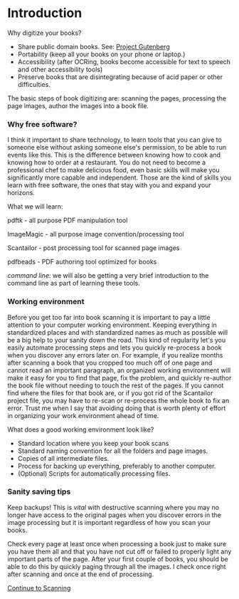 # Introduction 

Why digitize your books?
- Share public domain books. See: [Project Gutenberg](http://www.gutenberg.org/wiki/Main_Page)
- Portability (keep all your books on your phone or laptop.)
- Accessibility (after OCRing, books become accessible for text to speech and other accessibility tools)
- Preserve books that are disintegrating because of acid paper or other difficulties.

The basic steps of book digitizing are: scanning the pages, processing the page images, author the images into a book file. 

### Why free software?

I think it important to share technology, to learn tools that you can give to someone else without asking someone else's permission, to be able to run events like this. This is the difference between knowing how to cook and knowing how to order at a restaurant. You do not need to become a professional chef to make delicious food, even basic skills will make you significantly more capable and independent. Those are the kind of skills you learn with free software, the ones that stay with you and expand your horizons. 

What we will learn:

pdftk - all purpose PDF manipulation tool

ImageMagic - all purpose image convention/processing tool

Scantailor - post processing tool for scanned page images

pdfbeads - PDF authoring tool optimized for books

*command line*: we will also be getting a very brief introduction to the command line as part of learning these tools.

### Working environment

Before you get too far into book scanning it is important to pay a little attention to your computer working environment.  Keeping everything in standardized places and with standardized names as much as possible will be a big help to your sanity down the road. This kind of regularity let's you easily automate processing steps and lets you quickly re-process a book when you discover any errors later on. For example, if you realize months after scanning a book that you cropped too much off of one page and cannot read an important paragraph, an organized working environment will make it easy for you to find that page, fix the problem, and quickly re-author the book file without needing to touch the rest of the pages. If you cannot find where the files for that book are, or if you got rid of the Scantailor project file, you may have to re-scan or re-process the whole book to fix an error. Trust me when I say that avoiding doing that is worth plenty of effort in organizing your work environment ahead of time.

What does a good working environment look like? 

  * Standard location where you keep your book scans
  * Standard naming convention for all the folders and page images.
  * Copies of all intermediate files.
  * Process for backing up everything, preferably to another computer. 
  * (Optional) Scripts for automatically processing files.

### Sanity saving tips

Keep backups! This is *vital* with destructive scanning where you may no longer have access to the original pages when you discover errors in the image processing but it is important regardless of how you scan your books.

Check every page at least once when processing a book just to make sure you have them all and that you have not cut off or failed to properly light any important parts of the page. After your first couple of books, you should be able to do this by quickly paging through all the images. I check once right after scanning and once at the end of processing.

[Continue to Scanning]()
